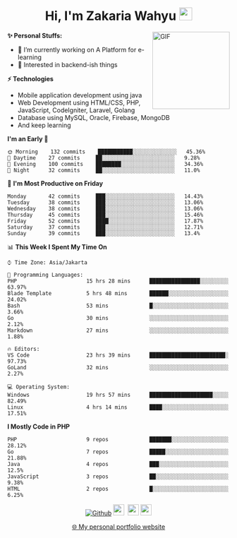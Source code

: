 <h1 align="center">Hi, I'm Zakaria Wahyu <img src="https://github.com/TheDudeThatCode/TheDudeThatCode/blob/master/Assets/Hi.gif" width="29px"></h1>

<img align="right" alt="GIF" height="175px" src="https://www.nayakapratama.co.id/wp-content/uploads/2019/07/Website-Maintenance.gif" />

**✨ Personal Stuffs:**
- 🔭 I’m currently working on A Platform for e-learning 
- 🌱 Interested in backend-ish things

**⚡ Technologies**
- Mobile application development using java
- Web Development using HTML/CSS, PHP, JavaScript, CodeIgniter, Laravel, Golang
- Database using MySQL, Oracle, Firebase, MongoDB
- And keep learning

<!--START_SECTION:waka-->
**I'm an Early 🐤** 

```text
🌞 Morning    132 commits    ███████████░░░░░░░░░░░░░░   45.36% 
🌆 Daytime    27 commits     ██░░░░░░░░░░░░░░░░░░░░░░░   9.28% 
🌃 Evening    100 commits    ████████░░░░░░░░░░░░░░░░░   34.36% 
🌙 Night      32 commits     ██░░░░░░░░░░░░░░░░░░░░░░░   11.0%

```
📅 **I'm Most Productive on Friday** 

```text
Monday       42 commits     ███░░░░░░░░░░░░░░░░░░░░░░   14.43% 
Tuesday      38 commits     ███░░░░░░░░░░░░░░░░░░░░░░   13.06% 
Wednesday    38 commits     ███░░░░░░░░░░░░░░░░░░░░░░   13.06% 
Thursday     45 commits     ███░░░░░░░░░░░░░░░░░░░░░░   15.46% 
Friday       52 commits     ████░░░░░░░░░░░░░░░░░░░░░   17.87% 
Saturday     37 commits     ███░░░░░░░░░░░░░░░░░░░░░░   12.71% 
Sunday       39 commits     ███░░░░░░░░░░░░░░░░░░░░░░   13.4%

```


📊 **This Week I Spent My Time On** 

```text
⌚︎ Time Zone: Asia/Jakarta

💬 Programming Languages: 
PHP                      15 hrs 28 mins      ████████████████░░░░░░░░░   63.97% 
Blade Template           5 hrs 48 mins       ██████░░░░░░░░░░░░░░░░░░░   24.02% 
Bash                     53 mins             █░░░░░░░░░░░░░░░░░░░░░░░░   3.66% 
Go                       30 mins             ░░░░░░░░░░░░░░░░░░░░░░░░░   2.12% 
Markdown                 27 mins             ░░░░░░░░░░░░░░░░░░░░░░░░░   1.88%

🔥 Editors: 
VS Code                  23 hrs 39 mins      ████████████████████████░   97.73% 
GoLand                   32 mins             ░░░░░░░░░░░░░░░░░░░░░░░░░   2.27%

💻 Operating System: 
Windows                  19 hrs 57 mins      ████████████████████░░░░░   82.49% 
Linux                    4 hrs 14 mins       ████░░░░░░░░░░░░░░░░░░░░░   17.51%

```

**I Mostly Code in PHP** 

```text
PHP                      9 repos             ███████░░░░░░░░░░░░░░░░░░   28.12% 
Go                       7 repos             █████░░░░░░░░░░░░░░░░░░░░   21.88% 
Java                     4 repos             ███░░░░░░░░░░░░░░░░░░░░░░   12.5% 
JavaScript               3 repos             ██░░░░░░░░░░░░░░░░░░░░░░░   9.38% 
HTML                     2 repos             █░░░░░░░░░░░░░░░░░░░░░░░░   6.25%

```



<!--END_SECTION:waka-->

<p align="center">
<a href="https://github.com/zakariawahyu" target="_blank"><img alt="Github" src="https://img.shields.io/badge/GitHub-%2312100E.svg?&style=for-the-badge&logo=Github&logoColor=white" /></a>
<a href="https://www.twitter.com/_zakariawahyu"><img src="https://img.shields.io/badge/twitter-%231DA1F2.svg?&style=for-the-badge&logo=twitter&logoColor=white" height=25></a> 
<a href="https://www.linkedin.com/in/zakariawahyu"><img src="https://img.shields.io/badge/linkedin-%230077B5.svg?&style=for-the-badge&logo=linkedin&logoColor=white" height=25></a> 
<a href="https://www.instagram.com/_zakariawahyu"><img src="https://img.shields.io/badge/instagram-%23E4405F.svg?&style=for-the-badge&logo=instagram&logoColor=white" height=25></a></p>
<p align="center"><a href="https://www.zakariawahyu.com">🌐 My personal portfolio website</a></p>
